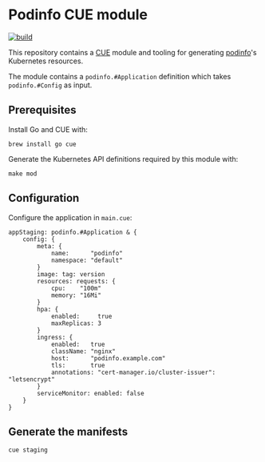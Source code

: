 # Podinfo CUE module

[![build](https://github.com//konfigstore/podinfo-config/workflows/build/badge.svg)](https://github.com//konfigstore/podinfo-config/actions)

This repository contains a [CUE](https://cuelang.org/docs/) module and tooling
for generating [podinfo](https://github.com/stefanprodan/podinfo)'s Kubernetes resources.

The module contains a `podinfo.#Application` definition which takes `podinfo.#Config` as input.

## Prerequisites

Install Go and CUE with:

```shell
brew install go cue
```

Generate the Kubernetes API definitions required by this module with:

```shell
make mod
```

## Configuration

Configure the application in `main.cue`:

```cue
appStaging: podinfo.#Application & {
	config: {
		meta: {
			name:      "podinfo"
			namespace: "default"
		}
		image: tag: version
		resources: requests: {
			cpu:    "100m"
			memory: "16Mi"
		}
		hpa: {
			enabled:     true
			maxReplicas: 3
		}
		ingress: {
			enabled:   true
			className: "nginx"
			host:      "podinfo.example.com"
			tls:       true
			annotations: "cert-manager.io/cluster-issuer": "letsencrypt"
		}
		serviceMonitor: enabled: false
	}
}
```

## Generate the manifests

```shell
cue staging
```
